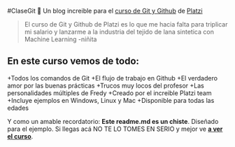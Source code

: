 #ClaseGit 💚
Un blog increible para el [ curso de Git y Github](https://platzi.com/cursos/git-github/ " curso de Git y Github") de [Platzi](https://platzi.com/ "Platzi")
>El curso de Git y Github de Platzi es lo que me hacia falta para triplicar mi salario y lanzarme a la industria del tejido de lana sintetica con Machine Learning
>-niñita

## En este curso vemos de todo:
+Todos los comandos de Git
+El flujo de trabajo en Github
+El verdadero amor por las buenas prácticas
+Trucos muy locos del profesor
+Las personalidades múltiples de Fredy
+Creado por el increible Platzi team
+Incluye ejemplos en Windows, Linux y Mac
+Disponible para todas las edades


Y como un amable recordatorio: **Este readme.md es un chiste**. Diseñado para el ejemplo. Si llegas acá NO TE LO TOMES EN SERIO y mejor ve [**a ver el curso**](https://platzi.com/cursos/git-github/ "a ver el curso").